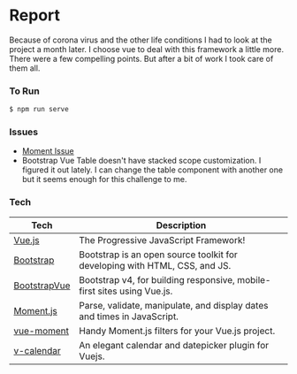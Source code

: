 # Report

Because of corona virus and the other life conditions I had to look at the project a month later. I choose vue to deal with this framework a little more. There were a few compelling points. But after a bit of work I took care of them all.

### To Run

```sh
$ npm run serve
```

### Issues

* [Moment Issue][moment-issue]
* Bootstrap Vue Table doesn't have stacked scope customization. I figured it out lately. I can change the table component with another one but it seems enough for this challenge to me.

### Tech

| Tech | Description |
| ------ | ------ |
| [Vue.js] | The Progressive JavaScript Framework! |
| [Bootstrap] | Bootstrap is an open source toolkit for developing with HTML, CSS, and JS. |
| [BootstrapVue] | Bootstrap v4, for building responsive, mobile-first sites using Vue.js. |
| [Moment.js] | Parse, validate, manipulate, and display dates and times in JavaScript. |
| [vue-moment] | Handy Moment.js filters for your Vue.js project. |
| [v-calendar] | An elegant calendar and datepicker plugin for Vuejs. |

[Vue.js]: <https://vuejs.org/>
[Bootstrap]: <https://getbootstrap.com/>
[BootstrapVue]: <https://bootstrap-vue.org/>
[Moment.js]: <https://momentjs.com/>
[vue-moment]: <https://github.com/brockpetrie/vue-moment>
[moment-issue]: <https://github.com/moment/moment/issues/4216>
[v-calendar]: <https://vcalendar.io/>